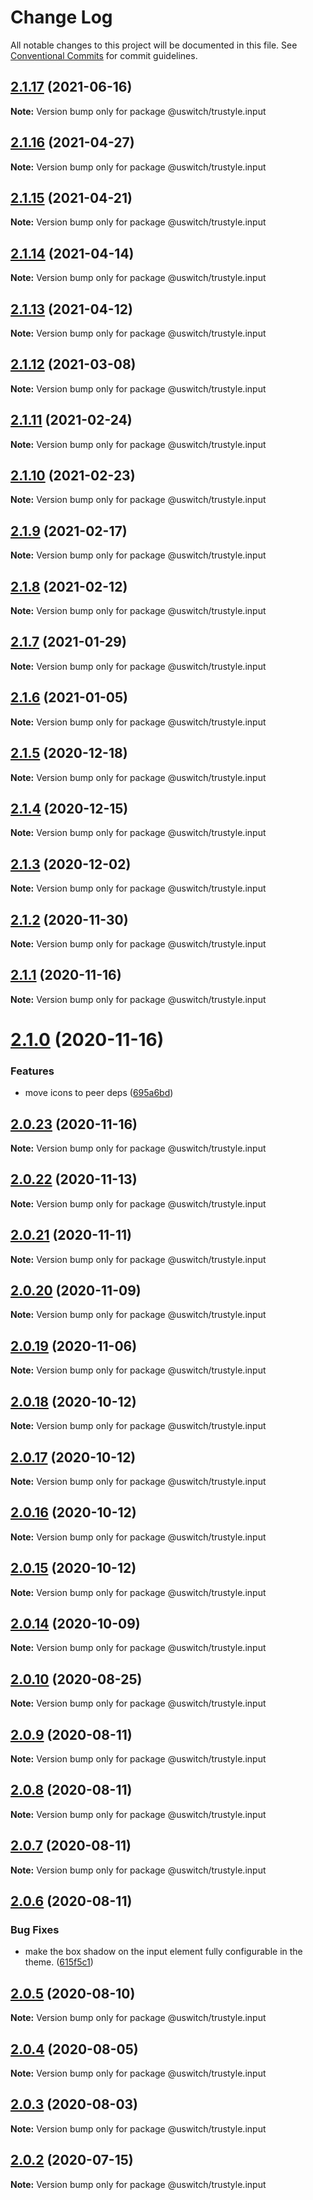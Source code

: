# Change Log

All notable changes to this project will be documented in this file.
See [Conventional Commits](https://conventionalcommits.org) for commit guidelines.

## [2.1.17](https://github.com/uswitch/trustyle/compare/@uswitch/trustyle.input@2.1.16...@uswitch/trustyle.input@2.1.17) (2021-06-16)

**Note:** Version bump only for package @uswitch/trustyle.input





## [2.1.16](https://github.com/uswitch/trustyle/compare/@uswitch/trustyle.input@2.1.15...@uswitch/trustyle.input@2.1.16) (2021-04-27)

**Note:** Version bump only for package @uswitch/trustyle.input





## [2.1.15](https://github.com/uswitch/trustyle/compare/@uswitch/trustyle.input@2.1.14...@uswitch/trustyle.input@2.1.15) (2021-04-21)

**Note:** Version bump only for package @uswitch/trustyle.input





## [2.1.14](https://github.com/uswitch/trustyle/compare/@uswitch/trustyle.input@2.1.13...@uswitch/trustyle.input@2.1.14) (2021-04-14)

**Note:** Version bump only for package @uswitch/trustyle.input





## [2.1.13](https://github.com/uswitch/trustyle/compare/@uswitch/trustyle.input@2.1.12...@uswitch/trustyle.input@2.1.13) (2021-04-12)

**Note:** Version bump only for package @uswitch/trustyle.input





## [2.1.12](https://github.com/uswitch/trustyle/compare/@uswitch/trustyle.input@2.1.11...@uswitch/trustyle.input@2.1.12) (2021-03-08)

**Note:** Version bump only for package @uswitch/trustyle.input





## [2.1.11](https://github.com/uswitch/trustyle/compare/@uswitch/trustyle.input@2.1.9...@uswitch/trustyle.input@2.1.11) (2021-02-24)

**Note:** Version bump only for package @uswitch/trustyle.input






## [2.1.10](https://github.com/uswitch/trustyle/compare/@uswitch/trustyle.input@2.1.9...@uswitch/trustyle.input@2.1.10) (2021-02-23)

**Note:** Version bump only for package @uswitch/trustyle.input





## [2.1.9](https://github.com/uswitch/trustyle/compare/@uswitch/trustyle.input@2.1.8...@uswitch/trustyle.input@2.1.9) (2021-02-17)

**Note:** Version bump only for package @uswitch/trustyle.input





## [2.1.8](https://github.com/uswitch/trustyle/compare/@uswitch/trustyle.input@2.1.7...@uswitch/trustyle.input@2.1.8) (2021-02-12)

**Note:** Version bump only for package @uswitch/trustyle.input





## [2.1.7](https://github.com/uswitch/trustyle/compare/@uswitch/trustyle.input@2.1.6...@uswitch/trustyle.input@2.1.7) (2021-01-29)

**Note:** Version bump only for package @uswitch/trustyle.input





## [2.1.6](https://github.com/uswitch/trustyle/compare/@uswitch/trustyle.input@2.1.5...@uswitch/trustyle.input@2.1.6) (2021-01-05)

**Note:** Version bump only for package @uswitch/trustyle.input





## [2.1.5](https://github.com/uswitch/trustyle/compare/@uswitch/trustyle.input@2.1.4...@uswitch/trustyle.input@2.1.5) (2020-12-18)

**Note:** Version bump only for package @uswitch/trustyle.input





## [2.1.4](https://github.com/uswitch/trustyle/compare/@uswitch/trustyle.input@2.1.3...@uswitch/trustyle.input@2.1.4) (2020-12-15)

**Note:** Version bump only for package @uswitch/trustyle.input





## [2.1.3](https://github.com/uswitch/trustyle/compare/@uswitch/trustyle.input@2.1.2...@uswitch/trustyle.input@2.1.3) (2020-12-02)

**Note:** Version bump only for package @uswitch/trustyle.input





## [2.1.2](https://github.com/uswitch/trustyle/compare/@uswitch/trustyle.input@2.1.1...@uswitch/trustyle.input@2.1.2) (2020-11-30)

**Note:** Version bump only for package @uswitch/trustyle.input






## [2.1.1](https://github.com/uswitch/trustyle/compare/@uswitch/trustyle.input@2.1.0...@uswitch/trustyle.input@2.1.1) (2020-11-16)

**Note:** Version bump only for package @uswitch/trustyle.input





# [2.1.0](https://github.com/uswitch/trustyle/compare/@uswitch/trustyle.input@2.0.23...@uswitch/trustyle.input@2.1.0) (2020-11-16)


### Features

* move icons to peer deps ([695a6bd](https://github.com/uswitch/trustyle/commit/695a6bd))





## [2.0.23](https://github.com/uswitch/trustyle/compare/@uswitch/trustyle.input@2.0.22...@uswitch/trustyle.input@2.0.23) (2020-11-16)

**Note:** Version bump only for package @uswitch/trustyle.input





## [2.0.22](https://github.com/uswitch/trustyle/compare/@uswitch/trustyle.input@2.0.21...@uswitch/trustyle.input@2.0.22) (2020-11-13)

**Note:** Version bump only for package @uswitch/trustyle.input





## [2.0.21](https://github.com/uswitch/trustyle/compare/@uswitch/trustyle.input@2.0.20...@uswitch/trustyle.input@2.0.21) (2020-11-11)

**Note:** Version bump only for package @uswitch/trustyle.input





## [2.0.20](https://github.com/uswitch/trustyle/compare/@uswitch/trustyle.input@2.0.19...@uswitch/trustyle.input@2.0.20) (2020-11-09)

**Note:** Version bump only for package @uswitch/trustyle.input





## [2.0.19](https://github.com/uswitch/trustyle/compare/@uswitch/trustyle.input@2.0.18...@uswitch/trustyle.input@2.0.19) (2020-11-06)

**Note:** Version bump only for package @uswitch/trustyle.input





## [2.0.18](https://github.com/uswitch/trustyle/compare/@uswitch/trustyle.input@2.0.16...@uswitch/trustyle.input@2.0.18) (2020-10-12)

**Note:** Version bump only for package @uswitch/trustyle.input





## [2.0.17](https://github.com/uswitch/trustyle/compare/@uswitch/trustyle.input@2.0.16...@uswitch/trustyle.input@2.0.17) (2020-10-12)

**Note:** Version bump only for package @uswitch/trustyle.input





## [2.0.16](https://github.com/uswitch/trustyle/compare/@uswitch/trustyle.input@2.0.14...@uswitch/trustyle.input@2.0.16) (2020-10-12)

**Note:** Version bump only for package @uswitch/trustyle.input





## [2.0.15](https://github.com/uswitch/trustyle/compare/@uswitch/trustyle.input@2.0.14...@uswitch/trustyle.input@2.0.15) (2020-10-12)

**Note:** Version bump only for package @uswitch/trustyle.input





## [2.0.14](https://github.com/uswitch/trustyle/compare/@uswitch/trustyle.input@2.0.13...@uswitch/trustyle.input@2.0.14) (2020-10-09)

**Note:** Version bump only for package @uswitch/trustyle.input






## [2.0.10](https://github.com/uswitch/trustyle/compare/@uswitch/trustyle.input@2.0.9...@uswitch/trustyle.input@2.0.10) (2020-08-25)

**Note:** Version bump only for package @uswitch/trustyle.input





## [2.0.9](https://github.com/uswitch/trustyle/compare/@uswitch/trustyle.input@2.0.7...@uswitch/trustyle.input@2.0.9) (2020-08-11)

**Note:** Version bump only for package @uswitch/trustyle.input





## [2.0.8](https://github.com/uswitch/trustyle/compare/@uswitch/trustyle.input@2.0.7...@uswitch/trustyle.input@2.0.8) (2020-08-11)

**Note:** Version bump only for package @uswitch/trustyle.input





## [2.0.7](https://github.com/uswitch/trustyle/compare/@uswitch/trustyle.input@2.0.6...@uswitch/trustyle.input@2.0.7) (2020-08-11)

**Note:** Version bump only for package @uswitch/trustyle.input





## [2.0.6](https://github.com/uswitch/trustyle/compare/@uswitch/trustyle.input@2.0.5...@uswitch/trustyle.input@2.0.6) (2020-08-11)


### Bug Fixes

* make the box shadow on the input element fully configurable in the theme. ([615f5c1](https://github.com/uswitch/trustyle/commit/615f5c1))





## [2.0.5](https://github.com/uswitch/trustyle/compare/@uswitch/trustyle.input@2.0.2...@uswitch/trustyle.input@2.0.5) (2020-08-10)

**Note:** Version bump only for package @uswitch/trustyle.input





## [2.0.4](https://github.com/uswitch/trustyle/compare/@uswitch/trustyle.input@2.0.2...@uswitch/trustyle.input@2.0.4) (2020-08-05)

**Note:** Version bump only for package @uswitch/trustyle.input





## [2.0.3](https://github.com/uswitch/trustyle/compare/@uswitch/trustyle.input@2.0.2...@uswitch/trustyle.input@2.0.3) (2020-08-03)

**Note:** Version bump only for package @uswitch/trustyle.input





## [2.0.2](https://github.com/uswitch/trustyle/compare/@uswitch/trustyle.input@2.0.1...@uswitch/trustyle.input@2.0.2) (2020-07-15)

**Note:** Version bump only for package @uswitch/trustyle.input

